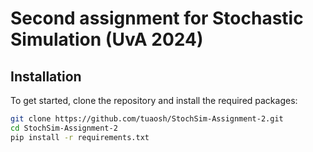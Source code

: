 # Second assignment for Stochastic Simulation (UvA 2024)

## Installation
To get started, clone the repository and install the required packages: 
```bash
git clone https://github.com/tuaosh/StochSim-Assignment-2.git
cd StochSim-Assignment-2
pip install -r requirements.txt
```
